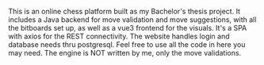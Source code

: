 This is an online chess platform built as my Bachelor's thesis project. It includes a Java backend for move validation and move suggestions, with all the bitboards set up, as well as a vue3 frontend for the visuals.
 It's a SPA with axios for the REST connectivity. The website handles login and database needs thru postgresql. Feel free to use all the code in here you may need. The engine is NOT written by me, only the move validations.
